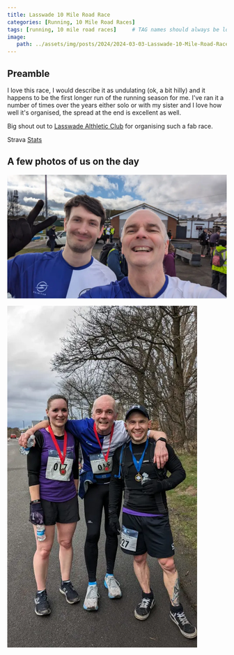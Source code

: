 ```yaml
---
title: Lasswade 10 Mile Road Race
categories: [Running, 10 Mile Road Races]
tags: [running, 10 mile road races]     # TAG names should always be lowercase
image:
   path: ../assets/img/posts/2024/2024-03-03-Lasswade-10-Mile-Road-Race/Yvonne_Me.webp
---
```


## Preamble

I love this race, I would describe it as undulating (ok, a bit hilly) and it happens to be the first longer run of the running season for me. I've ran it a number of times over the years either solo or with my sister and I love how well it's organised, the spread at the end is excellent as well.

Big shout out to [Lasswade Althletic Club](https://www.facebook.com/LasswadeAC1981) for organising such a fab race.

Strava [Stats](https://www.strava.com/activities/10881247269/overview)

## A few photos of us on the day

![Nick and me](../assets/img/posts/2024/2024-03-03-Lasswade-10-Mile-Road-Race/Nick_and_Billy.webp)

![Luca me and Jo](../assets/img/posts/2024/2024-03-03-Lasswade-10-Mile-Road-Race/Jo_Luca_me.webp)
